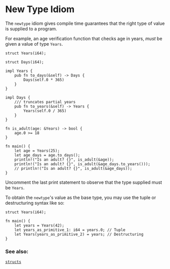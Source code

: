 # New Type Idiom

The `newtype` idiom gives compile time guarantees that the right type of value is supplied
to a program.

For example, an age verification function that checks age in years, *must* be given
a value of type `Years`.

```rust, editable
struct Years(i64);

struct Days(i64);

impl Years {
    pub fn to_days(&self) -> Days {
        Days(self.0 * 365)
    }
}

impl Days {
    /// truncates partial years
    pub fn to_years(&self) -> Years {
        Years(self.0 / 365)
    }
}

fn is_adult(age: &Years) -> bool {
    age.0 >= 18
}

fn main() {
    let age = Years(25);
    let age_days = age.to_days();
    println!("Is an adult? {}", is_adult(&age));
    println!("Is an adult? {}", is_adult(&age_days.to_years()));
    // println!("Is an adult? {}", is_adult(&age_days));
}
```

Uncomment the last print statement to observe that the type supplied must be `Years`.

To obtain the `newtype`'s value as the base type, you may use the tuple or destructuring syntax like so:

```rust, editable
struct Years(i64);

fn main() {
    let years = Years(42);
    let years_as_primitive_1: i64 = years.0; // Tuple
    let Years(years_as_primitive_2) = years; // Destructuring
}
```

### See also:

[`structs`][struct]

[struct]: ../custom_types/structs.md
